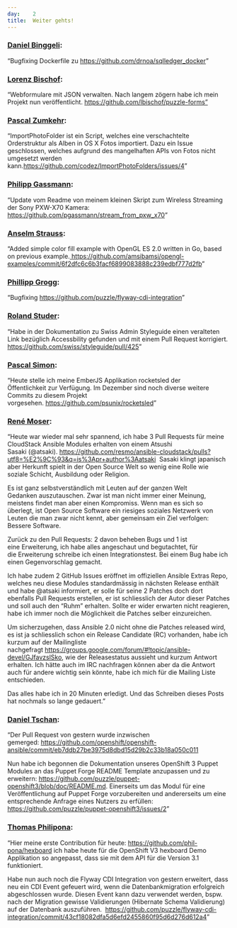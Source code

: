 ```yaml
---
day: 	2
title:	Weiter gehts!
---
```


<h3><a href="https://www.puzzle.ch/de/blog/articles/author/dbinggeli">Daniel Binggeli</a>:</h3>
<p>“Bugfixing Dockerfile zu <a href="https://github.com/drnoa/sqlledger_docker" onclick="__gaTracker('send', 'event', 'outbound-article', 'https://github.com/drnoa/sqlledger_docker', 'https://github.com/drnoa/sqlledger_docker');" target="_top">https://github.com/drnoa/sqlledger_docker</a>”</p>
<h3><a href="https://www.puzzle.ch/de/blog/articles/author/lbischof">Lorenz Bischof</a>:</h3>
<p>“Webformulare mit JSON verwalten. Nach langem zögern habe ich mein Projekt nun veröffentlicht. <a href="https://github.com/lbischof/puzzle-forms" onclick="__gaTracker('send', 'event', 'outbound-article', 'https://github.com/lbischof/puzzle-forms', 'https://github.com/lbischof/puzzle-forms”');" target="_top">https://github.com/lbischof/puzzle-forms”</a></p>
<h3><a href="https://www.puzzle.ch/de/blog/articles/author/pzumkehr">Pascal Zumkehr</a>:</h3>
<p><span class="twikiNewLink">“ImportPhotoFolder&nbsp;</span>ist ein Script, welches eine verschachtelte Orderstruktur als Alben in OS X Fotos importiert. Dazu ein Issue geschlossen, welches aufgrund des mangelhaften APIs von Fotos nicht umgesetzt werden kann.<a href="https://github.com/codez/ImportPhotoFolders/issues/4" onclick="__gaTracker('send', 'event', 'outbound-article', 'https://github.com/codez/ImportPhotoFolders/issues/4', 'https://github.com/codez/ImportPhotoFolders/issues/4');" target="_top">https://github.com/codez/ImportPhotoFolders/issues/4</a>”</p>
<h3><a href="https://www.puzzle.ch/de/blog/articles/author/pgassmann">Philipp Gassmann</a>:</h3>
<p>“Update vom Readme von meinem kleinen Skript zum Wireless Streaming der Sony PXW-X70 Kamera: <a href="https://github.com/pgassmann/stream_from_pxw_x70" onclick="__gaTracker('send', 'event', 'outbound-article', 'https://github.com/pgassmann/stream_from_pxw_x70', 'https://github.com/pgassmann/stream_from_pxw_x70');" target="_top">https://github.com/pgassmann/stream_from_pxw_x70</a>”</p>
<h3><a href="https://www.puzzle.ch/de/blog/articles/author/astrauss">Anselm Strauss</a>:</h3>
<p>“Added simple color fill example with OpenGL ES 2.0 written in Go, based on previous example.<a href="https://github.com/amsibamsi/opengl-examples/commit/6f2dfc6c6b3facf6899083888c239edbf777d2fb" onclick="__gaTracker('send', 'event', 'outbound-article', 'https://github.com/amsibamsi/opengl-examples/commit/6f2dfc6c6b3facf6899083888c239edbf777d2fb', '&nbsp;https://github.com/amsibamsi/opengl-examples/commit/6f2dfc6c6b3facf6899083888c239edbf777d2fb');">&nbsp;https://github.com/amsibamsi/opengl-examples/commit/6f2dfc6c6b3facf6899083888c239edbf777d2fb</a>”</p>
<h3><a href="https://www.puzzle.ch/de/blog/articles/author/pgrogg">Phillipp Grogg</a>:</h3>
<p>“Bugfixing <a href="https://github.com/puzzle/flyway-cdi-integration" onclick="__gaTracker('send', 'event', 'outbound-article', 'https://github.com/puzzle/flyway-cdi-integration', 'https://github.com/puzzle/flyway-cdi-integration');" target="_top">https://github.com/puzzle/flyway-cdi-integration</a>”</p>
<h3><a href="https://www.puzzle.ch/de/blog/articles/author/rstuder">Roland Studer</a>:</h3>
<p>“Habe in der Dokumentation zu Swiss Admin Styleguide einen veralteten Link bezüglich Accessbility gefunden und mit einem Pull Request korrigiert. <a href="https://github.com/swiss/styleguide/pull/425" onclick="__gaTracker('send', 'event', 'outbound-article', 'https://github.com/swiss/styleguide/pull/425', 'https://github.com/swiss/styleguide/pull/425');">https://github.com/swiss/styleguide/pull/425</a>”</p>
<h3><a href="https://www.puzzle.ch/de/blog/articles/author/psimon">Pascal Simon</a>:</h3>
<p>“Heute stelle ich meine EmberJS Applikation rocketsled der Öffentlichkeit&nbsp;zur Verfügung. Im Dezember sind noch diverse weitere Commits zu diesem&nbsp;Projekt vorgesehen.&nbsp;<a href="https://github.com/psunix/rocketsled" onclick="__gaTracker('send', 'event', 'outbound-article', 'https://github.com/psunix/rocketsled', 'https://github.com/psunix/rocketsled');">https://github.com/psunix/rocketsled</a>”</p>
<h3><a href="http://renemoser.net/about/" onclick="__gaTracker('send', 'event', 'outbound-article', 'http://renemoser.net/about/', 'René Moser');">René Moser</a>:</h3>
<p>“Heute war wieder mal sehr spannend, ich habe 3 Pull Requests&nbsp;für meine CloudStack Ansible Modules erhalten von einem Atsushi Sasaki&nbsp;(@atsaki).&nbsp;<a href="https://github.com/resmo/ansible-cloudstack/pulls?utf8=%E2%9C%93&amp;q=is%3Apr+author%3Aatsaki" onclick="__gaTracker('send', 'event', 'outbound-article', 'https://github.com/resmo/ansible-cloudstack/pulls?utf8=%E2%9C%93&amp;q=is%3Apr+author%3Aatsaki', 'https://github.com/resmo/ansible-cloudstack/pulls?utf8=%E2%9C%93&amp;q=is%3Apr+author%3Aatsaki');">https://github.com/resmo/ansible-cloudstack/pulls?utf8=%E2%9C%93&amp;q=is%3Apr+author%3Aatsaki</a>&nbsp;&nbsp;Sasaki klingt japanisch aber Herkunft spielt in der Open Source Welt&nbsp;so wenig eine Rolle wie soziale Schicht, Ausbildung oder Religion.</p>
<p>Es ist ganz selbstverständlich mit Leuten auf der ganzen Welt Gedanken&nbsp;auszutauschen. Zwar ist man nicht immer einer Meinung, meistens findet&nbsp;man aber einen Kompromiss.&nbsp;Wenn man es sich so überlegt, ist Open Source Software ein riesiges&nbsp;soziales Netzwerk von Leuten die man zwar nicht kennt, aber gemeinsam&nbsp;ein Ziel verfolgen: Bessere Software.</p>
<p>Zurück zu den Pull Requests: 2 davon beheben Bugs und 1 ist eine&nbsp;Erweiterung, ich habe alles angeschaut und begutachtet, für die&nbsp;Erweiterung schreibe ich einen Integrationstest. Bei einem Bug habe&nbsp;ich einen Gegenvorschlag gemacht.</p>
<p>Ich habe zudem 2 GitHub Issues eröffnet im offiziellen Ansible Extras&nbsp;Repo, welches neu diese Modules standardmässig in nächsten Release&nbsp;enthält und habe @atsaki informiert, er solle für seine 2 Patches doch&nbsp;dort ebenfalls Pull Requests erstellen, er ist schliesslich der Autor&nbsp;dieser Patches und soll auch den “Ruhm” erhalten. Sollte er wider&nbsp;erwarten nicht reagieren, habe ich immer noch die Möglichkeit die&nbsp;Patches selber einzureichen.</p>
<p>Um sicherzugehen, dass Ansible 2.0 nicht ohne die Patches released&nbsp;wird, es ist ja schliesslich schon ein Release Candidate (RC)&nbsp;vorhanden, habe ich kurzum auf der Mailingliste nachgefragt&nbsp;<a href="https://groups.google.com/forum/#!topic/ansible-devel/GJfavzslSko" onclick="__gaTracker('send', 'event', 'outbound-article', 'https://groups.google.com/forum/#!topic/ansible-devel/GJfavzslSko', 'https://groups.google.com/forum/#!topic/ansible-devel/GJfavzslSko');">https://groups.google.com/forum/#!topic/ansible-devel/GJfavzslSko</a>, wie&nbsp;der Releasestatus aussieht und kurzum Antwort erhalten. Ich hätte auch&nbsp;im IRC nachfragen können aber da die Antwort auch für andere wichtig&nbsp;sein könnte, habe ich mich für die Mailing Liste entschieden.</p>
<p>Das alles habe ich in 20 Minuten erledigt. Und das Schreiben dieses&nbsp;Posts hat nochmals so lange gedauert.”</p>
<h3><a href="https://www.puzzle.ch/de/blog/articles/author/dtschan">Daniel Tschan</a>:</h3>
<p>“Der Pull Request von gestern wurde inzwischen gemerged:&nbsp;<a href="https://github.com/openshift/openshift-ansible/commit/eb7ddb27be3975d8dbd15d29b2c33b18a050c011" onclick="__gaTracker('send', 'event', 'outbound-article', 'https://github.com/openshift/openshift-ansible/commit/eb7ddb27be3975d8dbd15d29b2c33b18a050c011', 'https://github.com/openshift/openshift-ansible/commit/eb7ddb27be3975d8dbd15d29b2c33b18a050c011');">https://github.com/openshift/openshift-ansible/commit/eb7ddb27be3975d8dbd15d29b2c33b18a050c011</a></p>
<p>Nun habe ich begonnen die Dokumentation unseres OpenShift 3 Puppet Modules&nbsp;an das Puppet Forge README Template anzupassen und zu erweitern: <a href="https://github.com/puzzle/puppet-openshift3/blob/doc/README.md" onclick="__gaTracker('send', 'event', 'outbound-article', 'https://github.com/puzzle/puppet-openshift3/blob/doc/README.md', 'https://github.com/puzzle/puppet-openshift3/blob/doc/README.md');">https://github.com/puzzle/puppet-openshift3/blob/doc/README.md</a>.&nbsp;Einerseits um das Modul für eine Veröffentlichung auf Puppet Forge&nbsp;vorzubereiten und andererseits um eine entsprechende Anfrage eines Nutzers&nbsp;zu erfüllen: <a href="https://github.com/puzzle/puppet-openshift3/issues/2" onclick="__gaTracker('send', 'event', 'outbound-article', 'https://github.com/puzzle/puppet-openshift3/issues/2', 'https://github.com/puzzle/puppet-openshift3/issues/2');">https://github.com/puzzle/puppet-openshift3/issues/2</a>”</p>
<h3><a href="https://www.puzzle.ch/de/blog/articles/author/tphilipona">Thomas Philipona</a>:</h3>
<p>“Hier meine erste Contribution für heute:&nbsp;<a href="https://github.com/phil-pona/hexboard" onclick="__gaTracker('send', 'event', 'outbound-article', 'https://github.com/phil-pona/hexboard', 'https://github.com/phil-pona/hexboard');">https://github.com/phil-pona/hexboard</a>&nbsp;ich habe heute für die OpenShift V3 hexboard Demo Applikation so angepasst,&nbsp;dass sie mit dem API für die Version 3.1 funktioniert.</p>
<p>Habe nun auch noch die Flyway CDI Integration von gestern erweitert,&nbsp;dass neu ein CDI Event gefeuert wird, wenn die Datenbankmigration&nbsp;erfolgreich abgeschlossen wurde.&nbsp;Diesen Event kann dazu verwendet werden, bspw. nach der Migration&nbsp;gewisse Validierungen (Hibernate Schema Validierung) auf der Datenbank&nbsp;auszuführen. &nbsp;<a href="https://github.com/puzzle/flyway-cdi-integration/commit/43cf18082dfa5d6efd2455860f95d6d276d612a4" onclick="__gaTracker('send', 'event', 'outbound-article', 'https://github.com/puzzle/flyway-cdi-integration/commit/43cf18082dfa5d6efd2455860f95d6d276d612a4', 'https://github.com/puzzle/flyway-cdi-integration/commit/43cf18082dfa5d6efd2455860f95d6d276d612a4');">https://github.com/puzzle/flyway-cdi-integration/commit/43cf18082dfa5d6efd2455860f95d6d276d612a4</a>”</p>